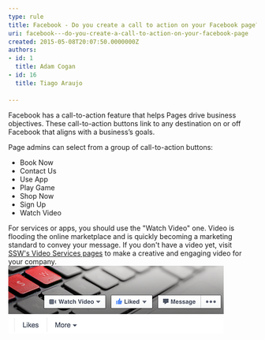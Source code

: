 ```yaml
---
type: rule
title: Facebook - Do you create a call to action on your Facebook page?
uri: facebook---do-you-create-a-call-to-action-on-your-facebook-page
created: 2015-05-08T20:07:50.0000000Z
authors:
- id: 1
  title: Adam Cogan
- id: 16
  title: Tiago Araujo

---
```


Facebook has a call-to-action feature that helps Pages drive business objectives. These call-to-action buttons link to any destination on or off Facebook that aligns with a business’s goals.

Page admins can select from a group of call-to-action buttons:



- Book Now
- Contact Us
- Use App
- Play Game
- Shop Now
- Sign Up
- Watch Video



 
For services or apps, you should use the "Watch Video" one. Video is flooding the online marketplace and is quickly becoming a marketing standard to convey your message. If you don't have a video yet, visit <br>      [SSW's Video Services pages](http://www.ssw.com.au/ssw/Consulting/Video-Production/) to make a creative and engaging video for your company.
![ Good Example - Take the Facebook visitor to watch your video](watch-video-facebook.png)
